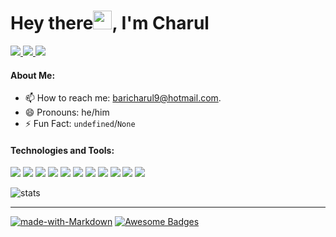 <h1>Hey there<img src="https://raw.githubusercontent.com/MartinHeinz/MartinHeinz/master/wave.gif" width="30px">, I'm Charul</h1>
<p>
  <a href="https://www.linkedin.com/in/baricharul">
    <img src="https://img.shields.io/badge/-Charul Bari-blue?style=plastic&logo=Linkedin&logoColor=white&link=https://www.linkedin.com/in/baricharul/" />
  </a>
  <a href="mailto:baricharul9@hotmail.com">
    <img src="https://img.shields.io/badge/-baricharul9@hotmail.com-d14836?style=plastic&logo=Gmail&logoColor=white"/>
  </a>
  <a href="https://twitter.com/charulbari">
    <img src="https://img.shields.io/badge/-charulbari-blue?style=plastic&logo=Twitter&logoColor=white" />
  </a>
  
</p>


<!--
**Charul090/Charul090** is a ✨ _special_ ✨ repository because its `README.md` (this file) appears on your GitHub profile.
!-->
#### About Me:
- 📫 How to reach me: baricharul9@hotmail.com.
- :smile: Pronouns: he/him
- :zap: Fun Fact: ```undefined```/```None```

#### Technologies and Tools:

<p>
  <img src="https://img.shields.io/badge/html5%20-%23E34F26.svg?&style=for-the-badge&logo=html5&logoColor=white"/>
  <img src="https://img.shields.io/badge/css3%20-%231572B6.svg?&style=for-the-badge&logo=css3&logoColor=white"/>
  <img src="https://img.shields.io/badge/javascript%20-%23323330.svg?&style=for-the-badge&logo=javascript&logoColor=%23F7DF1E"/>
  <img src="https://img.shields.io/badge/react%20-%2320232a.svg?&style=for-the-badge&logo=react&logoColor=%2361DAFB"/>
  <img src="https://img.shields.io/badge/bootstrap%20-%23563D7C.svg?&style=for-the-badge&logo=bootstrap&logoColor=white"/>
  <img src="https://img.shields.io/badge/material%20ui%20-%230081CB.svg?&style=for-the-badge&logo=material-ui&logoColor=white"/>
  <img src="https://img.shields.io/badge/redux%20-%23593d88.svg?&style=for-the-badge&logo=redux&logoColor=white"/>
  <img src="https://img.shields.io/badge/python%20-%2314354C.svg?&style=for-the-badge&logo=python&logoColor=white"/>
  <img src="https://img.shields.io/badge/flask%20-%23000.svg?&style=for-the-badge&logo=flask&logoColor=white"/>
  <img src="https://img.shields.io/badge/mysql-%2300f.svg?&style=for-the-badge&logo=mysql&logoColor=white"/>
  <img src="https://img.shields.io/badge/AWS%20-%23FF9900.svg?&style=for-the-badge&logo=amazon-aws&logoColor=white"/>
</p>

<p>
<img src="https://github-readme-stats.charul090.vercel.app/api?username=Charul090&count_private=true&show_icons=true&theme=dracula" alt="stats"/>
</p>


<hr/>

[![made-with-Markdown](https://img.shields.io/badge/Made%20with-Markdown-1f425f.svg)](http://commonmark.org) [![Awesome Badges](https://img.shields.io/badge/badges-awesome-green.svg)](https://github.com/Naereen/badges)
